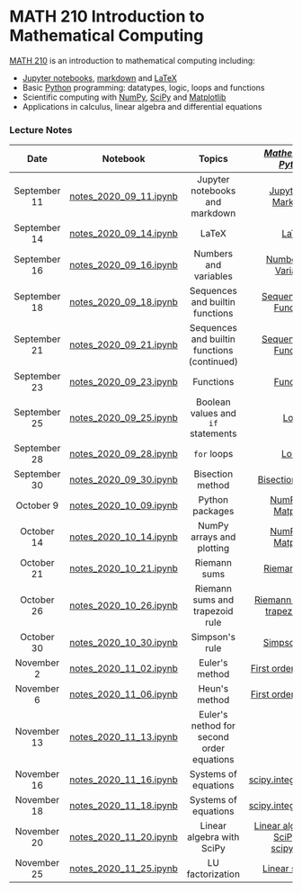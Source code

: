 # MATH 210 Introduction to Mathematical Computing

[MATH 210](https://courses.students.ubc.ca/cs/courseschedule?pname=subjarea&tname=subj-course&dept=MATH&course=210) is an introduction to mathematical computing including:

* [Jupyter notebooks](http://jupyter.org/), [markdown](https://en.wikipedia.org/wiki/Markdown) and [LaTeX](https://en.wikibooks.org/wiki/LaTeX/Mathematics)
* Basic [Python](https://www.python.org/) programming: datatypes, logic, loops and functions
* Scientific computing with [NumPy](http://www.numpy.org/), [SciPy](https://scipy.org/) and [Matplotlib](https://matplotlib.org/)
* Applications in calculus, linear algebra and differential equations

### Lecture Notes

| Date | Notebook | Topics | [*Mathematical Python*](http://www.math.ubc.ca/~pwalls/math-python) |
| :---: | :---: | :---: | :---: |
| September 11 | [notes_2020_09_11.ipynb](notes_2020_09_11.ipynb) | Jupyter notebooks and markdown | [Jupyter](http://www.math.ubc.ca/~pwalls/math-python/jupyter/notebook/) and [Markdown](http://www.math.ubc.ca/~pwalls/math-python/jupyter/markdown/) |
| September 14 | [notes_2020_09_14.ipynb](notes_2020_09_14.ipynb) | LaTeX | [LaTeX](http://www.math.ubc.ca/~pwalls/math-python/jupyter/latex/) |
| September 16 | [notes_2020_09_16.ipynb](notes_2020_09_16.ipynb) | Numbers and variables | [Numbers](http://www.math.ubc.ca/~pwalls/math-python/python/numbers/) and [Variables](http://www.math.ubc.ca/~pwalls/math-python/python/variables/) |
| September 18 | [notes_2020_09_18.ipynb](notes_2020_09_18.ipynb) | Sequences and builtin functions | [Sequences](http://www.math.ubc.ca/~pwalls/math-python/python/sequences/) and [Functions](http://www.math.ubc.ca/~pwalls/math-python/python/functions/) |
| September 21 | [notes_2020_09_21.ipynb](notes_2020_09_21.ipynb) | Sequences and builtin functions (continued) | [Sequences](http://www.math.ubc.ca/~pwalls/math-python/python/sequences/) and [Functions](http://www.math.ubc.ca/~pwalls/math-python/python/functions/) |
| September 23 | [notes_2020_09_23.ipynb](notes_2020_09_23.ipynb) | Functions | [Functions](http://www.math.ubc.ca/~pwalls/math-python/python/functions/) |
| September 25 | [notes_2020_09_25.ipynb](notes_2020_09_25.ipynb) | Boolean values and `if` statements | [Logic](http://www.math.ubc.ca/~pwalls/math-python/python/logic/) |
| September 28 | [notes_2020_09_28.ipynb](notes_2020_09_28.ipynb) | `for` loops | [Loops](http://www.math.ubc.ca/~pwalls/math-python/python/loops/) |
| September 30 | [notes_2020_09_30.ipynb](notes_2020_09_30.ipynb) | Bisection method | [Bisection method](https://www.math.ubc.ca/~pwalls/math-python/roots-optimization/bisection/) |
| October 9 | [notes_2020_10_09.ipynb](notes_2020_10_09.ipynb) | Python packages | [NumPy](https://www.math.ubc.ca/~pwalls/math-python/scipy/numpy/) and [Matplotlib](https://www.math.ubc.ca/~pwalls/math-python/scipy/matplotlib/) |
| October 14 | [notes_2020_10_14.ipynb](notes_2020_10_14.ipynb) | NumPy arrays and plotting | [NumPy](https://www.math.ubc.ca/~pwalls/math-python/scipy/numpy/) and [Matplotlib](https://www.math.ubc.ca/~pwalls/math-python/scipy/matplotlib/) |
| October 21 | [notes_2020_10_21.ipynb](notes_2020_10_21.ipynb) | Riemann sums | [Riemann sums](http://www.math.ubc.ca/~pwalls/math-python/integration/riemann-sums/) |
| October 26 | [notes_2020_10_26.ipynb](notes_2020_10_26.ipynb) | Riemann sums and trapezoid rule | [Riemann sums](http://www.math.ubc.ca/~pwalls/math-python/integration/riemann-sums/) and [trapezoid rule](http://www.math.ubc.ca/~pwalls/math-python/integration/trapezoid-rule/) |
| October 30 | [notes_2020_10_30.ipynb](notes_2020_10_30.ipynb) | Simpson's rule | [Simpson's rule](http://www.math.ubc.ca/~pwalls/math-python/integration/simpsons-rule/) |
| November 2 | [notes_2020_11_02.ipynb](notes_2020_11_02.ipynb) | Euler's method | [First order equations](http://www.math.ubc.ca/~pwalls/math-python/differential-equations/first-order/) |
| November 6 | [notes_2020_11_06.ipynb](notes_2020_11_06.ipynb) | Heun's method | [First order equations](http://www.math.ubc.ca/~pwalls/math-python/differential-equations/first-order/) |
| November 13 | [notes_2020_11_13.ipynb](notes_2020_11_13.ipynb) | Euler's nethod for second order equations |  |
| November 16 | [notes_2020_11_16.ipynb](notes_2020_11_16.ipynb) | Systems of equations | [scipy.integrate.odeint](https://docs.scipy.org/doc/scipy/reference/generated/scipy.integrate.odeint.html)  |
| November 18 | [notes_2020_11_18.ipynb](notes_2020_11_18.ipynb) | Systems of equations | [scipy.integrate.odeint](https://docs.scipy.org/doc/scipy/reference/generated/scipy.integrate.odeint.html)  |
| November 20 | [notes_2020_11_20.ipynb](notes_2020_11_20.ipynb) | Linear algebra with SciPy | [Linear algebra with SciPy](http://www.math.ubc.ca/~pwalls/math-python/linear-algebra/linear-algebra-scipy/) and [scipy.linalg](https://docs.scipy.org/doc/scipy/reference/tutorial/linalg.html)  |
| November 25 | [notes_2020_11_25.ipynb](notes_2020_11_25.ipynb) | LU factorization | [Linear systems](http://www.math.ubc.ca/~pwalls/math-python/linear-algebra/solving-linear-systems/)  |